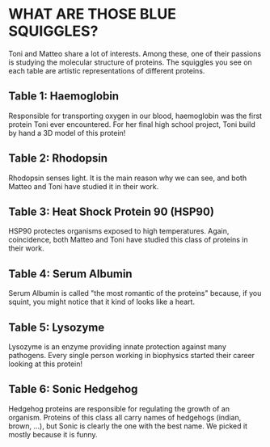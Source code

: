 # WHAT ARE THOSE BLUE SQUIGGLES?

Toni and Matteo share a lot of interests. Among these, one of their passions is studying the molecular structure of proteins.
The squiggles you see on each table are artistic representations of different proteins.
## Table 1: Haemoglobin

Responsible for transporting oxygen in our blood, haemoglobin was the first protein Toni ever encountered. For her final high school project, Toni build by hand a 3D model of this protein!

## Table 2: Rhodopsin

Rhodopsin senses light. It is the main reason why we can see, and both Matteo and Toni have studied it in their work.

## Table 3: Heat Shock Protein 90 (HSP90)

HSP90 protectes organisms exposed to high temperatures. Again, coincidence, both Matteo and Toni have studied this class of proteins in their work.

## Table 4: Serum Albumin

Serum Albumin is called "the most romantic of the proteins" because, if you squint, you might notice that it kind of looks like a heart.

## Table 5: Lysozyme

Lysozyme is an enzyme providing innate protection against many pathogens. Every single person working in biophysics started their career looking at this protein!

## Table 6: Sonic Hedgehog

Hedgehog proteins are responsible for regulating the growth of an organism. Proteins of this class all carry names of hedgehogs (indian, brown, ...), but Sonic is clearly the one with the best name.
We picked it mostly because it is funny.
